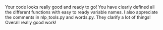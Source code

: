 Your code looks really good and ready to go! You have clearly defined all the different functions with easy to ready variable names. I also appreciate the comments in nlp_tools.py and words.py. They clarify a lot of things!
Overall really good work!
